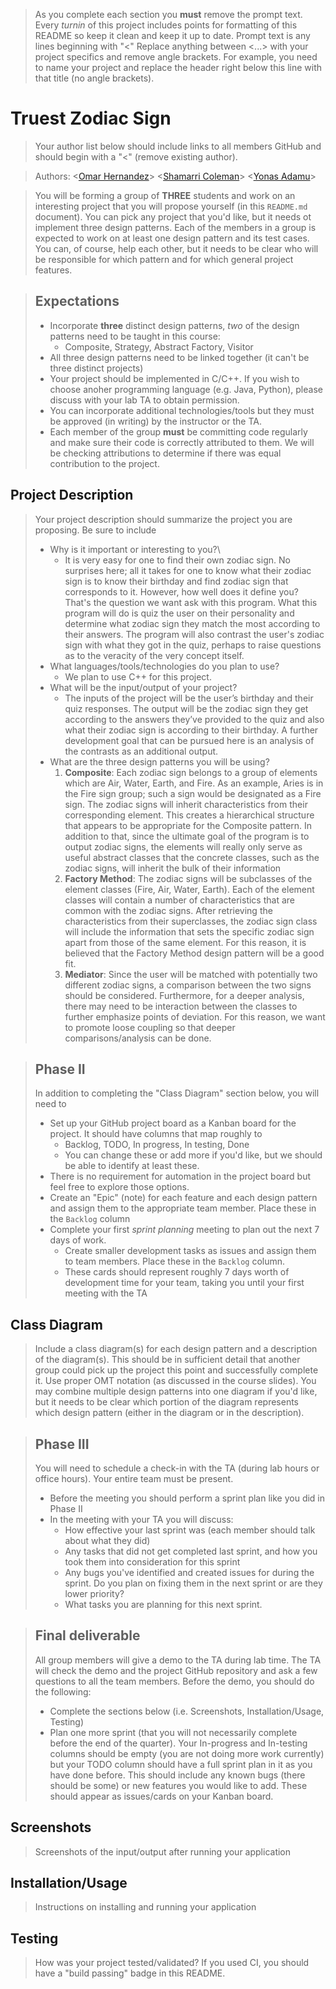  > As you complete each section you **must** remove the prompt text. Every *turnin* of this project includes points for formatting of this README so keep it clean and keep it up to date. 
 > Prompt text is any lines beginning with "\<"
 > Replace anything between \<...\> with your project specifics and remove angle brackets. For example, you need to name your project and replace the header right below this line with that title (no angle brackets). 
# Truest Zodiac Sign
 > Your author list below should include links to all members GitHub and should begin with a "\<" (remove existing author).
 
 > Authors:
\<[Omar Hernandez](http//github.com/ohern017)\>
\<[Shamarri Coleman](https://github.com/sham-745)\>
\<[Yonas Adamu](https://github.com/Yonas-A)\>
 
 > You will be forming a group of **THREE** students and work on an interesting project that you will propose yourself (in this `README.md` document). You can pick any project that you'd like, but it needs ot implement three design patterns. Each of the members in a group is expected to work on at least one design pattern and its test cases. You can, of course, help each other, but it needs to be clear who will be responsible for which pattern and for which general project features.
 
 > ## Expectations
 > * Incorporate **three** distinct design patterns, *two* of the design patterns need to be taught in this course:
 >   * Composite, Strategy, Abstract Factory, Visitor
 > * All three design patterns need to be linked together (it can't be three distinct projects)
 > * Your project should be implemented in C/C++. If you wish to choose anoher programming language (e.g. Java, Python), please discuss with your lab TA to obtain permission.
 > * You can incorporate additional technologies/tools but they must be approved (in writing) by the instructor or the TA.
 > * Each member of the group **must** be committing code regularly and make sure their code is correctly attributed to them. We will be checking attributions to determine if there was equal contribution to the project.

## Project Description

 > Your project description should summarize the project you are proposing. Be sure to include
 > * Why is it important or interesting to you?\
 >   * It is very easy for one to find their own zodiac sign. No surprises here; all it takes for one to know what their zodiac sign is to know their birthday and find zodiac sign that corresponds to it. However, how well does it define you? That's the question we want ask with this program. What this program will do is quiz the user on their personality and determine what zodiac sign they match the most according to their answers. The program will also contrast the user's zodiac sign with what they got in the quiz, perhaps to raise questions as to the veracity of the very concept itself.
 > * What languages/tools/technologies do you plan to use?
 >   * We plan to use C++ for this project.
 > * What will be the input/output of your project?
 >   * The inputs of the project will be the user’s birthday and their quiz responses. The output will be the zodiac sign they get according to the answers they’ve provided to the quiz and also what their zodiac sign is according to their birthday. A further development goal that can be pursued here is an analysis of the contrasts as an additional output.
> * What are the three design patterns you will be using?
 >   1)  **Composite**:
Each zodiac sign belongs to a group of elements which are Air, Water, Earth, and Fire. As an example, Aries is in the Fire sign group; such a sign would be designated as a Fire sign. The zodiac signs will inherit characteristics from their corresponding element. This creates a hierarchical structure that appears to be appropriate for the Composite pattern. In addition to that, since the ultimate goal of the program is to output zodiac signs, the elements will really only serve as useful abstract classes that the concrete classes, such as the zodiac signs, will inherit the bulk of their information
 >   2)  **Factory Method**:
The zodiac signs will be subclasses of the element classes (Fire, Air, Water, Earth). Each of the element classes will contain a number of characteristics that are common with the zodiac signs. After retrieving the characteristics from their superclasses, the zodiac sign class will include the information that sets the specific zodiac sign apart from those of the same element. For this reason, it is believed that the Factory Method design pattern will be a good fit.
 >   3)  **Mediator**:
Since the user will be matched with potentially two different zodiac signs, a comparison between the two signs should be considered. Furthermore, for a deeper analysis, there may need to be interaction between the classes to further emphasize points of deviation. For this reason, we want to promote loose coupling so that deeper comparisons/analysis can be done.

 > ## Phase II
 > In addition to completing the "Class Diagram" section below, you will need to 
 > * Set up your GitHub project board as a Kanban board for the project. It should have columns that map roughly to 
 >   * Backlog, TODO, In progress, In testing, Done
 >   * You can change these or add more if you'd like, but we should be able to identify at least these.
 > * There is no requirement for automation in the project board but feel free to explore those options.
 > * Create an "Epic" (note) for each feature and each design pattern and assign them to the appropriate team member. Place these in the `Backlog` column
 > * Complete your first *sprint planning* meeting to plan out the next 7 days of work.
 >   * Create smaller development tasks as issues and assign them to team members. Place these in the `Backlog` column.
 >   * These cards should represent roughly 7 days worth of development time for your team, taking you until your first meeting with the TA
## Class Diagram
 > Include a class diagram(s) for each design pattern and a description of the diagram(s). This should be in sufficient detail that another group could pick up the project this point and successfully complete it. Use proper OMT notation (as discussed in the course slides). You may combine multiple design patterns into one diagram if you'd like, but it needs to be clear which portion of the diagram represents which design pattern (either in the diagram or in the description). 
 
 > ## Phase III
 > You will need to schedule a check-in with the TA (during lab hours or office hours). Your entire team must be present. 
 > * Before the meeting you should perform a sprint plan like you did in Phase II
 > * In the meeting with your TA you will discuss: 
 >   - How effective your last sprint was (each member should talk about what they did)
 >   - Any tasks that did not get completed last sprint, and how you took them into consideration for this sprint
 >   - Any bugs you've identified and created issues for during the sprint. Do you plan on fixing them in the next sprint or are they lower priority?
 >   - What tasks you are planning for this next sprint.

 > ## Final deliverable
 > All group members will give a demo to the TA during lab time. The TA will check the demo and the project GitHub repository and ask a few questions to all the team members. 
 > Before the demo, you should do the following:
 > * Complete the sections below (i.e. Screenshots, Installation/Usage, Testing)
 > * Plan one more sprint (that you will not necessarily complete before the end of the quarter). Your In-progress and In-testing columns should be empty (you are not doing more work currently) but your TODO column should have a full sprint plan in it as you have done before. This should include any known bugs (there should be some) or new features you would like to add. These should appear as issues/cards on your Kanban board. 
 ## Screenshots
 > Screenshots of the input/output after running your application
 ## Installation/Usage
 > Instructions on installing and running your application
 ## Testing
 > How was your project tested/validated? If you used CI, you should have a "build passing" badge in this README.
 
